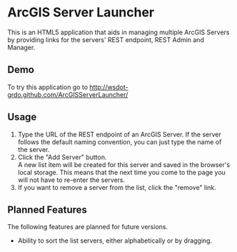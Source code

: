 # ArcGIS Server Launcher #
This is an HTML5 application that aids in managing multiple ArcGIS Servers by providing links for the servers' REST endpoint, REST Admin and Manager.

## Demo ##
To try this application go to http://wsdot-grdo.github.com/ArcGISServerLauncher/

## Usage ##
1. Type the URL of the REST endpoint of an ArcGIS Server.  If the server follows the default naming convention, you can just type the name of the server.
2. Click the "Add Server" button.  
	A new list item will be created for this server and saved in the browser's local storage.  This means that the next time you come to the page you will not have to re-enter the servers.
3. If you want to remove a server from the list, click the "remove" link.

## Planned Features ##
The following features are planned for future versions.

* Ability to sort the list servers, either alphabetically or by dragging.